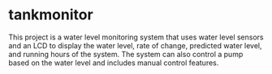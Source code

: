 # tankmonitor
This project is a water level monitoring system that uses water level sensors and an LCD to display the water level, rate of change, predicted water level, and running hours of the system. The system can also control a pump based on the water level and includes manual control features.
